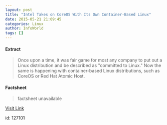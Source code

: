 ```yaml
---
layout: post
title: "Intel Takes on CoreOS With Its Own Container-Based Linux"
date: 2015-05-21 21:09:45
categories: Linux
author: InfoWorld
tags: []
---
```



#### Extract
>Once upon a time, it was fair game for most any company to put out a Linux distribution and be described as "committed to Linux." Now the same is happening with container-based Linux distributions, such as CoreOS or Red Hat Atomic Host.

#### Factsheet
>factsheet unavailable

[Visit Link](https://www.linux.com/news/enterprise/cloud-computing/831806-intel-takes-on-coreos-with-its-own-container-based-linux/)

id:  127101
